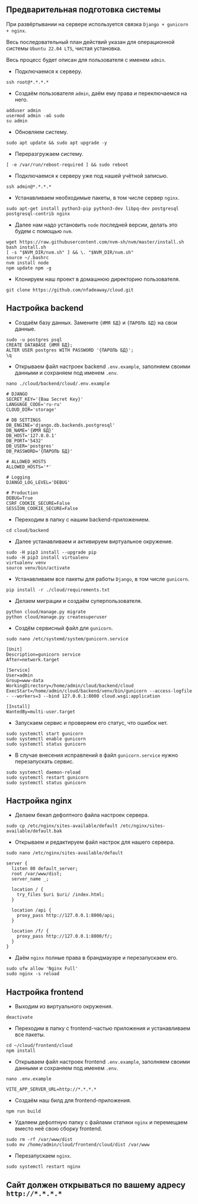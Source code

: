 ## Предварительная подготовка системы

При развёртывании на сервере используется связка `Django + gunicorn + nginx`.

Весь последовательный план действий указан для операционной системы `Ubuntu 22.04 LTS`, чистая установка.

Весь процесс будет описан для пользователя с именем `admin`.

- Подключаемся к серверу.

`ssh root@*.*.*.*`

- Создаём пользователя `admin`, даём ему права и переключаемся на него.
```
adduser admin
usermod admin -aG sudo
su admin
```
- Обновляем систему.

`sudo apt update && sudo apt upgrade -y`

- Переразгружаем систему.

`[ -e /var/run/reboot-required ] && sudo reboot`

- Подключаемся к серверу уже под нашей учётной записью.

`ssh admin@*.*.*.*`

- Устанавливаем необходимые пакеты, в том числе сервер `nginx`.

`sudo apt-get install python3-pip python3-dev libpq-dev postgresql postgresql-contrib nginx`

- Далее нам надо установить `node` последней версии, делать это будем с помощью `nvm`.

```
wget https://raw.githubusercontent.com/nvm-sh/nvm/master/install.sh
bash install.sh
[ -s "$NVM_DIR/nvm.sh" ] && \. "$NVM_DIR/nvm.sh"
source ~/.bashrc
nvm install node
npm update npm -g
```

- Клонируем наш проект в домашнюю директорию пользователя.

`git clone https://github.com/nfadeaway/cloud.git`

## Настройка backend

- Создаём базу данных. Замените `{ИМЯ БД}` и `{ПАРОЛЬ БД}` на свои данные.

```
sudo -u postgres psql
CREATE DATABASE {ИМЯ БД};
ALTER USER postgres WITH PASSWORD '{ПАРОЛЬ БД}';
\q
```
- Открываем файл настроек backend `.env.example`, заполняем своими данными и сохраняем под именем `.env`.

`nano ./cloud/backend/cloud/.env.example`

```
# DJANGO
SECRET_KEY='{Ваш Secret Key}'
LANGUAGE_CODE='ru-ru'
CLOUD_DIR='storage'

# DB SETTINGS
DB_ENGINE='django.db.backends.postgresql'
DB_NAME='{ИМЯ БД}'
DB_HOST='127.0.0.1'
DB_PORT='5432'
DB_USER='postgres'
DB_PASSWORD='{ПАРОЛЬ БД}'

# ALLOWED_HOSTS
ALLOWED_HOSTS='*'

# Logging
DJANGO_LOG_LEVEL='DEBUG'

# Production
DEBUG=True
CSRF_COOKIE_SECURE=False
SESSION_COOKIE_SECURE=False
```

- Переходим в папку с нашим backend-приложением.

`cd cloud/backend`

- Далее устанавливаем и активируем виртуальное окружение.

```
sudo -H pip3 install --upgrade pip
sudo -H pip3 install virtualenv
virtualenv venv
source venv/bin/activate
```

- Устанавливаем все пакеты для работы `Django`, в том числе `gunicorn`.

`pip install -r ./cloud/requirements.txt`

- Делаем миграции и создаём суперпользователя.

```
python cloud/manage.py migrate
python cloud/manage.py createsuperuser
```

- Создём сервисный файл для `gunicorn`.

`sudo nano /etc/systemd/system/gunicorn.service`

```
[Unit]
Description=gunicorn service
After=network.target

[Service]
User=admin
Group=www-data
WorkingDirectory=/home/admin/cloud/backend/cloud
ExecStart=/home/admin/cloud/backend/venv/bin/gunicorn --access-logfile - --workers=3 --bind 127.0.0.1:8000 cloud.wsgi:application

[Install]
WantedBy=multi-user.target
```

- Запускаем сервис и проверяем его статус, что ошибок нет.

```
sudo systemctl start gunicorn
sudo systemctl enable gunicorn
sudo systemctl status gunicorn
```

- В случае внесения исправлений в файл `gunicorn.service` нужно перезапускать сервис.

```
sudo systemctl daemon-reload
sudo systemctl restart gunicorn
sudo systemctl status gunicorn
```

## Настройка nginx

- Делаем бекап дефолтного файла настроек сервера.

`sudo cp /etc/nginx/sites-available/default /etc/nginx/sites-available/default.bak`

- Открываем и редактируем файл настрок для нашего сервера.

`sudo nano /etc/nginx/sites-available/default`

```
server {
  listen 80 default_server;
  root /var/www/dist;
  server_name _;

  location / {
    try_files $uri $uri/ /index.html;
  }

  location /api {
    proxy_pass http://127.0.0.1:8000/api;
  }

  location /f/ {
    proxy_pass http://127.0.0.1:8000/f/;
  }
}
```

- Даём `nginx` полные права в брандмауэре и перезапускаем его.

```
sudo ufw allow 'Nginx Full'
sudo nginx -s reload
```

## Настройка frontend

- Выходим из виртуального окружения.

`deactivate`

- Переходим в папку с frontend-частью приложения и устанавливаем все пакеты.

```
cd ~/cloud/frontend/cloud
npm install
```

- Открываем файл настроек frontend `.env.example`, заполняем своими данными и сохраняем под именем `.env`.

`nano .env.example`

`VITE_APP_SERVER_URL=http://*.*.*.*`

- Создаём наш билд для frontend-приложения.

`npm run build`

- Удаляем дефолтную папку с файлами статики `nginx` и перемещаем вместо неё свою сборку frontend.

```
sudo rm -rf /var/www/dist
sudo mv /home/admin/cloud/frontend/cloud/dist /var/www
```
- Перезапускаем `nginx`.

`sudo systemctl restart nginx`

## Сайт должен открываться по вашему адресу `http://*.*.*.*`